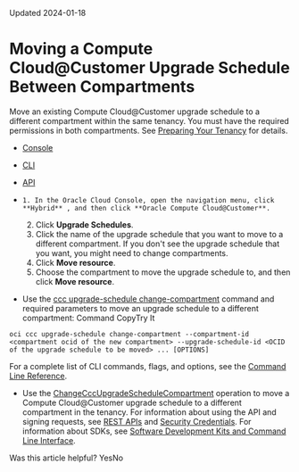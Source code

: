 Updated 2024-01-18
# Moving a Compute Cloud@Customer Upgrade Schedule Between Compartments
Move an existing Compute Cloud@Customer upgrade schedule to a different compartment within the same tenancy.
You must have the required permissions in both compartments. See [Preparing Your Tenancy](https://docs.oracle.com/en-us/iaas/compute-cloud-at-customer/topics/site-prep/preparing-your-tenancy.htm#preparing-your-tenancy "Before the Compute Cloud@Customer infrastructure is connected to Oracle Cloud Infrastructure, the tenancy administrator must set up compartments, create policies, and configure a virtual cloud network. This setup is used to connect the Compute Cloud@Customer infrastructure to Oracle Cloud Infrastructure.") for details.
  * [Console](https://docs.oracle.com/en-us/iaas/compute-cloud-at-customer/topics/infrastructure/move-upgrade-schedule.htm)
  * [CLI](https://docs.oracle.com/en-us/iaas/compute-cloud-at-customer/topics/infrastructure/move-upgrade-schedule.htm)
  * [API](https://docs.oracle.com/en-us/iaas/compute-cloud-at-customer/topics/infrastructure/move-upgrade-schedule.htm)


  *     1. In the Oracle Cloud Console, open the navigation menu, click **Hybrid** , and then click **Oracle Compute Cloud@Customer**.
    2. Click **Upgrade Schedules**.
    3. Click the name of the upgrade schedule that you want to move to a different compartment. If you don't see the upgrade schedule that you want, you might need to change compartments.
    4. Click **Move resource**. 
    5. Choose the compartment to move the upgrade schedule to, and then click **Move resource**.
  * Use the [ccc upgrade-schedule change-compartment](https://docs.oracle.com/iaas/tools/oci-cli/latest/oci_cli_docs/cmdref/ccc/upgrade-schedule/change-compartment.html) command and required parameters to move an upgrade schedule to a different compartment:
Command
CopyTry It
```
oci ccc upgrade-schedule change-compartment --compartment-id <compartment ocid of the new compartment> --upgrade-schedule-id <OCID of the upgrade schedule to be moved> ... [OPTIONS]
```

For a complete list of CLI commands, flags, and options, see the [Command Line Reference](https://docs.oracle.com/iaas/tools/oci-cli/latest/oci_cli_docs/index.html).
  * Use the [ChangeCccUpgradeScheduleCompartment](https://docs.oracle.com/iaas/api/#/en/compute-cloud-at-customer/latest/CccInfrastructure/ChangeCccUpgradeScheduleCompartment) operation to move a Compute Cloud@Customer upgrade schedule to a different compartment in the tenancy.
For information about using the API and signing requests, see [REST APIs](https://docs.oracle.com/iaas/Content/API/Concepts/usingapi.htm#REST_APIs) and [Security Credentials](https://docs.oracle.com/iaas/Content/General/Concepts/credentials.htm). For information about SDKs, see [Software Development Kits and Command Line Interface](https://docs.oracle.com/iaas/Content/API/Concepts/sdks.htm#Software_Development_Kits_and_Command_Line_Interface).


Was this article helpful?
YesNo

